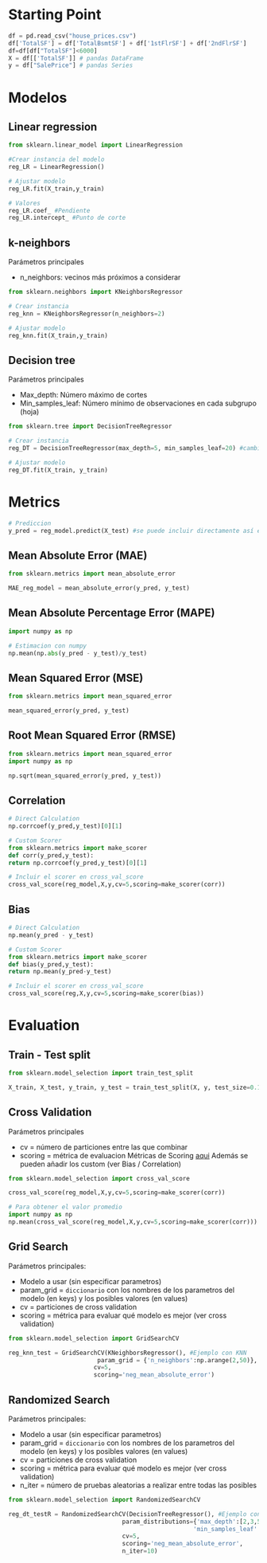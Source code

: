 # Starting Point
```python
df = pd.read_csv("house_prices.csv")
df['TotalSF'] = df['TotalBsmtSF'] + df['1stFlrSF'] + df['2ndFlrSF']
df=df[df["TotalSF"]<6000]
X = df[['TotalSF']] # pandas DataFrame
y = df["SalePrice"] # pandas Series
```
# Modelos
## Linear regression
```python
from sklearn.linear_model import LinearRegression

#Crear instancia del modelo
reg_LR = LinearRegression()

# Ajustar modelo
reg_LR.fit(X_train,y_train)

# Valores
reg_LR.coef_ #Pendiente
reg_LR.intercept_ #Punto de corte
```

## k-neighbors
Parámetros principales
* n_neighbors: vecinos más próximos a considerar

```python
from sklearn.neighbors import KNeighborsRegressor

# Crear instancia
reg_knn = KNeighborsRegressor(n_neighbors=2)

# Ajustar modelo
reg_knn.fit(X_train,y_train)
```
## Decision tree
Parámetros principales
* Max_depth: Número máximo de cortes
* Min_samples_leaf: Número mínimo de observaciones en cada subgrupo (hoja)

```python
from sklearn.tree import DecisionTreeRegressor

# Crear instancia
reg_DT = DecisionTreeRegressor(max_depth=5, min_samples_leaf=20) #cambiar parametros

# Ajustar modelo
reg_DT.fit(X_train, y_train)
```
# Metrics
```python
# Prediccion
y_pred = reg_model.predict(X_test) #se puede incluir directamente así en los calculos
```
## Mean Absolute Error (MAE)
```python
from sklearn.metrics import mean_absolute_error

MAE_reg_model = mean_absolute_error(y_pred, y_test)
```
## Mean Absolute Percentage Error (MAPE)
```python
import numpy as np

# Estimacion con numpy
np.mean(np.abs(y_pred - y_test)/y_test)
```

## Mean Squared Error (MSE)
```python
from sklearn.metrics import mean_squared_error

mean_squared_error(y_pred, y_test)
```

## Root Mean Squared Error (RMSE)
```python
from sklearn.metrics import mean_squared_error
import numpy as np

np.sqrt(mean_squared_error(y_pred, y_test))
```

## Correlation
```python
# Direct Calculation
np.corrcoef(y_pred,y_test)[0][1]

# Custom Scorer
from sklearn.metrics import make_scorer
def corr(y_pred,y_test):
return np.corrcoef(y_pred,y_test)[0][1]

# Incluir el scorer en cross_val_score
cross_val_score(reg_model,X,y,cv=5,scoring=make_scorer(corr))
```

## Bias
```python
# Direct Calculation
np.mean(y_pred - y_test)

# Custom Scorer
from sklearn.metrics import make_scorer
def bias(y_pred,y_test):
return np.mean(y_pred-y_test)

# Incluir el scorer en cross_val_score
cross_val_score(reg,X,y,cv=5,scoring=make_scorer(bias))
```

# Evaluation
## Train - Test split
```python
from sklearn.model_selection import train_test_split

X_train, X_test, y_train, y_test = train_test_split(X, y, test_size=0.10)
```
## Cross Validation
Parámetros principales
* cv = número de particiones entre las que combinar
* scoring = métrica de evaluacion
Métricas de Scoring [aqui](https://scikit-learn.org/stable/modules/model_evaluation.html)
Además se pueden añadir los custom (ver Bias / Correlation)
```python
from sklearn.model_selection import cross_val_score

cross_val_score(reg_model,X,y,cv=5,scoring=make_scorer(corr))

# Para obtener el valor promedio
import numpy as np
np.mean(cross_val_score(reg_model,X,y,cv=5,scoring=make_scorer(corr)))
```

## Grid Search
Parámetros principales:
* Modelo a usar (sin especificar parametros)
* param_grid = `diccionario` con los nombres de los parametros del modelo (en keys) y los posibles valores (en values)
* cv = particiones de cross validation
* scoring = métrica para evaluar qué modelo es mejor (ver cross validation)

```python
from sklearn.model_selection import GridSearchCV

reg_knn_test = GridSearchCV(KNeighborsRegressor(), #Ejemplo con KNN
                         param_grid = {'n_neighbors':np.arange(2,50)},
                        cv=5,
                        scoring='neg_mean_absolute_error')
```

## Randomized Search
Parámetros principales:
* Modelo a usar (sin especificar parametros)
* param_grid = `diccionario` con los nombres de los parametros del modelo (en keys) y los posibles valores (en values)
* cv = particiones de cross validation
* scoring = métrica para evaluar qué modelo es mejor (ver cross validation)
* n_iter = número de pruebas aleatorias a realizar entre todas las posibles
```python
from sklearn.model_selection import RandomizedSearchCV

reg_dt_testR = RandomizedSearchCV(DecisionTreeRegressor(), #Ejemplo con Decision Tree
                                param_distributions={'max_depth':[2,3,5,10],
                                                    'min_samples_leaf':[5,10,15,20,30,40]},
                                cv=5,
                                scoring='neg_mean_absolute_error',
                                n_iter=10)
```
